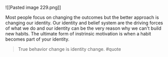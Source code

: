 ![[Pasted image 229.png]]

Most people focus on changing the outcomes but the better approach is changing our identity. Our identity and belief system are the driving forces of what we do and our identity can be the very reason why we can't build new habits. The ultimate form of instrinsic motivation is when a habit becomes part of your identity.
>True behavior change is identity change. #quote 